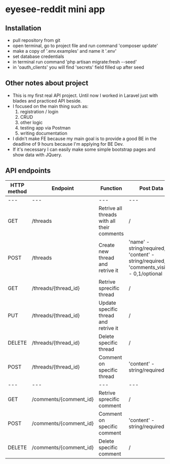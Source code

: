 # eyesee-reddit mini app
 
## Installation

- pull repository from git
- open terminal, go to project file and run command 'composer update'
- make a copy of '.env.examples' and name it '.env'
- set database credentials
- in terminal run command 'php artisan migrate:fresh --seed'
- in 'oauth_clients' you will find 'secrets' field filled up after seed

## Other notes about project

- This is my first real API project. Until now I worked in Laravel just with blades and practiced API beside.
- I focused on the main thing such as:
    1) registration / login
    2) CRUD
    3) other logic
    4) testing app via Postman
    5) writing documentation
- I didn't make FE because my main goal is to provide a good BE in the deadline of 9 hours because I'm applying for BE Dev.
- If it's necessary I can easily make some simple bootstrap pages and show data with JQuery.

## API endpoints

| HTTP method | Endpoint | Function | Post Data |
| --- | --- | --- | --- |
| --- | --- | --- | --- |
| GET | /threads | Retrive all threads with all their comments | / |
| POST | /threads | Create new thread and retrive it | 'name' - string/required, 'content' - string/required, 'comments_visible' - 0,1/optional |
| GET | /threads/{thread_id} | Retrive sprecific thread | / |
| PUT | /threads/{thread_id} | Update specific thread and retrive it | / |
| DELETE | /threads/{thread_id} | Delete specific thread | / |
| POST | /threads/{thread_id} | Comment on specific thread | 'content' - string/required |
| --- | --- | --- | --- |
| GET | /comments/{comment_id} | Retrive sprecific comment | / |
| POST | /comments/{comment_id} | Comment on specific comment | 'content' - string/required |
| DELETE | /comments/{comment_id} | Delete specific comment | / |